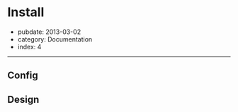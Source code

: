 # Install

- pubdate: 2013-03-02
- category: Documentation
- index: 4

-----


## Config


## Design
